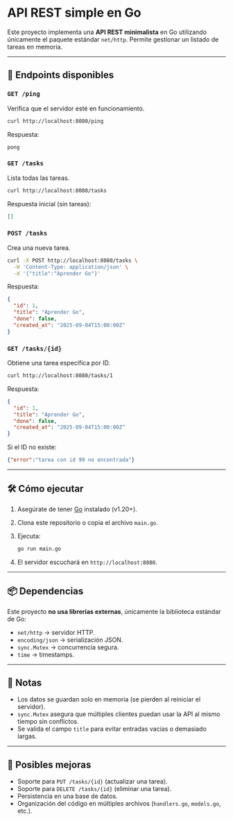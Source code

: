 # API REST simple en Go

Este proyecto implementa una **API REST minimalista** en Go utilizando únicamente el paquete estándar `net/http`. Permite gestionar un listado de tareas en memoria.

---

## 🚀 Endpoints disponibles

### `GET /ping`

Verifica que el servidor esté en funcionamiento.

```bash
curl http://localhost:8080/ping
```

Respuesta:

```
pong
```

### `GET /tasks`

Lista todas las tareas.

```bash
curl http://localhost:8080/tasks
```

Respuesta inicial (sin tareas):

```json
[]
```

### `POST /tasks`

Crea una nueva tarea.

```bash
curl -X POST http://localhost:8080/tasks \
  -H 'Content-Type: application/json' \
  -d '{"title":"Aprender Go"}'
```

Respuesta:

```json
{
  "id": 1,
  "title": "Aprender Go",
  "done": false,
  "created_at": "2025-09-04T15:00:00Z"
}
```

### `GET /tasks/{id}`

Obtiene una tarea específica por ID.

```bash
curl http://localhost:8080/tasks/1
```

Respuesta:

```json
{
  "id": 1,
  "title": "Aprender Go",
  "done": false,
  "created_at": "2025-09-04T15:00:00Z"
}
```

Si el ID no existe:

```json
{"error":"tarea con id 99 no encontrada"}
```

---

## 🛠️ Cómo ejecutar

1. Asegúrate de tener [Go](https://go.dev/dl/) instalado (v1.20+).
2. Clona este repositorio o copia el archivo `main.go`.
3. Ejecuta:

   ```bash
   go run main.go
   ```
4. El servidor escuchará en `http://localhost:8080`.

---

## 📦 Dependencias

Este proyecto **no usa librerías externas**, únicamente la biblioteca estándar de Go:

* `net/http` → servidor HTTP.
* `encoding/json` → serialización JSON.
* `sync.Mutex` → concurrencia segura.
* `time` → timestamps.

---

## 📌 Notas

* Los datos se guardan solo en memoria (se pierden al reiniciar el servidor).
* `sync.Mutex` asegura que múltiples clientes puedan usar la API al mismo tiempo sin conflictos.
* Se valida el campo `title` para evitar entradas vacías o demasiado largas.

---

## 🔮 Posibles mejoras

* Soporte para `PUT /tasks/{id}` (actualizar una tarea).
* Soporte para `DELETE /tasks/{id}` (eliminar una tarea).
* Persistencia en una base de datos.
* Organización del código en múltiples archivos (`handlers.go`, `models.go`, etc.).
